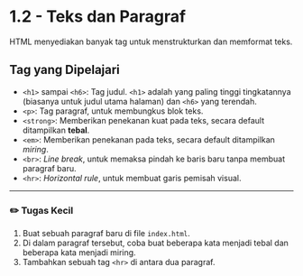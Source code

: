 # 1.2 - Teks dan Paragraf

HTML menyediakan banyak tag untuk menstrukturkan dan memformat teks.

## Tag yang Dipelajari

- `<h1>` sampai `<h6>`: Tag judul. `<h1>` adalah yang paling tinggi tingkatannya (biasanya untuk judul utama halaman) dan `<h6>` yang terendah.
- `<p>`: Tag paragraf, untuk membungkus blok teks.
- `<strong>`: Memberikan penekanan kuat pada teks, secara default ditampilkan **tebal**.
- `<em>`: Memberikan penekanan pada teks, secara default ditampilkan *miring*.
- `<br>`: *Line break*, untuk memaksa pindah ke baris baru tanpa membuat paragraf baru.
- `<hr>`: *Horizontal rule*, untuk membuat garis pemisah visual.

---

### ✏️ **Tugas Kecil**

1. Buat sebuah paragraf baru di file `index.html`.
2. Di dalam paragraf tersebut, coba buat beberapa kata menjadi tebal dan beberapa kata menjadi miring.
3. Tambahkan sebuah tag `<hr>` di antara dua paragraf.

